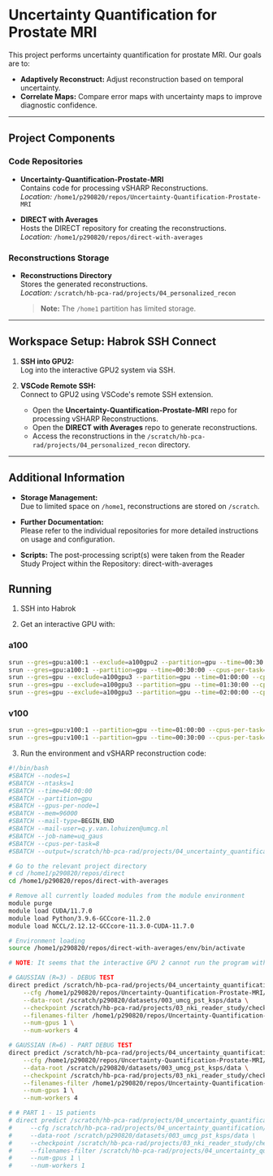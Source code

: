 # Uncertainty Quantification for Prostate MRI

This project performs uncertainty quantification for prostate MRI. Our goals are to:
- **Adaptively Reconstruct:** Adjust reconstruction based on temporal uncertainty.
- **Correlate Maps:** Compare error maps with uncertainty maps to improve diagnostic confidence.

---

## Project Components

### Code Repositories
- **Uncertainty-Quantification-Prostate-MRI**  
  Contains code for processing vSHARP Reconstructions.  
  *Location:* `/home1/p290820/repos/Uncertainty-Quantification-Prostate-MRI`

- **DIRECT with Averages**  
  Hosts the DIRECT repository for creating the reconstructions.  
  *Location:* `/home1/p290820/repos/direct-with-averages`

### Reconstructions Storage
- **Reconstructions Directory**  
  Stores the generated reconstructions.  
  *Location:* `/scratch/hb-pca-rad/projects/04_personalized_recon`  
  > **Note:** The `/home1` partition has limited storage.

---

## Workspace Setup: Habrok SSH Connect

1. **SSH into GPU2:**  
   Log into the interactive GPU2 system via SSH.

2. **VSCode Remote SSH:**  
   Connect to GPU2 using VSCode's remote SSH extension.
   - Open the **Uncertainty-Quantification-Prostate-MRI** repo for processing vSHARP Reconstructions.
   - Open the **DIRECT with Averages** repo to generate reconstructions.
   - Access the reconstructions in the `/scratch/hb-pca-rad/projects/04_personalized_recon` directory.

---

## Additional Information

- **Storage Management:**  
  Due to limited space on `/home1`, reconstructions are stored on `/scratch`.

- **Further Documentation:**  
  Please refer to the individual repositories for more detailed instructions on usage and configuration.

- **Scripts:**
   The post-processing script(s) were taken from the Reader Study Project within the Repository: direct-with-averages


## Running

1. SSH into Habrok

2. Get an interactive GPU with:

### a100
```bash
srun --gres=gpu:a100:1 --exclude=a100gpu2 --partition=gpu --time=00:30:00 --cpus-per-task=8 --mem=64000 --pty /bin/bash
srun --gres=gpu:a100:1 --partition=gpu --time=00:30:00 --cpus-per-task=8 --mem=64000 --pty /bin/bash
srun --gres=gpu --exclude=a100gpu3 --partition=gpu --time=01:00:00 --cpus-per-task=12 --mem=64000 --pty /bin/bash
srun --gres=gpu --exclude=a100gpu3 --partition=gpu --time=01:30:00 --cpus-per-task=12 --mem=64000 --pty /bin/bash
srun --gres=gpu --exclude=a100gpu3 --partition=gpu --time=02:00:00 --cpus-per-task=12 --mem=64000 --pty /bin/bash
```

### v100
```bash
srun --gres=gpu:v100:1 --partition=gpu --time=01:00:00 --cpus-per-task=8 --mem=64000 --pty /bin/bash
srun --gres=gpu:v100:1 --partition=gpu --time=00:30:00 --cpus-per-task=8 --mem=32000 --pty /bin/bash
```

3. Run the environment and vSHARP reconstruction code:
```bash
#!/bin/bash
#SBATCH --nodes=1
#SBATCH --ntasks=1
#SBATCH --time=04:00:00
#SBATCH --partition=gpu
#SBATCH --gpus-per-node=1
#SBATCH --mem=96000
#SBATCH --mail-type=BEGIN,END
#SBATCH --mail-user=q.y.van.lohuizen@umcg.nl
#SBATCH --job-name=uq_gaus
#SBATCH --cpus-per-task=8
#SBATCH --output=/scratch/hb-pca-rad/projects/04_uncertainty_quantification/logs/job-%j_inf_vshp_gauss.log

# Go to the relevant project directory
# cd /home1/p290820/repos/direct
cd /home1/p290820/repos/direct-with-averages

# Remove all currently loaded modules from the module environment
module purge
module load CUDA/11.7.0
module load Python/3.9.6-GCCcore-11.2.0
module load NCCL/2.12.12-GCCcore-11.3.0-CUDA-11.7.0

# Environment loading
source /home1/p290820/repos/direct-with-averages/env/bin/activate

# NOTE: It seems that the interactive GPU 2 cannot run the program with multi treading, but requesting another GPU works fine.

# GAUSSIAN (R=3) - DEBUG TEST
direct predict /scratch/hb-pca-rad/projects/04_uncertainty_quantification/gaussian/recons_3x \
    --cfg /home1/p290820/repos/Uncertainty-Quantification-Prostate-MRI/configs/vsharp/vsharp_r3_gaussian.yaml \
    --data-root /scratch/p290820/datasets/003_umcg_pst_ksps/data \
    --checkpoint /scratch/hb-pca-rad/projects/03_nki_reader_study/checkpoints/model_152000.pt \
    --filenames-filter /home1/p290820/repos/Uncertainty-Quantification-Prostate-MRI/lists/umcg_0001_0172_1_debug.lst \
    --num-gpus 1 \
    --num-workers 4

# GAUSSIAN (R=6) - PART DEBUG TEST
direct predict /scratch/hb-pca-rad/projects/04_uncertainty_quantification/gaussian/recons_6x \
    --cfg /home1/p290820/repos/Uncertainty-Quantification-Prostate-MRI/configs/vsharp/vsharp_r6_gaussian.yaml \
    --data-root /scratch/p290820/datasets/003_umcg_pst_ksps/data \
    --checkpoint /scratch/hb-pca-rad/projects/03_nki_reader_study/checkpoints/model_152000.pt \
    --filenames-filter /home1/p290820/repos/Uncertainty-Quantification-Prostate-MRI/lists/umcg_0001_0172_1_debug.lst \
    --num-gpus 1 \
    --num-workers 4

# # PART 1 - 15 patients
# direct predict /scratch/hb-pca-rad/projects/04_uncertainty_quantification/reconstructions/debug \
#     --cfg /scratch/hb-pca-rad/projects/04_uncertainty_quantification/configs/vsharp_r_all_debug.yaml \
#     --data-root /scratch/p290820/datasets/003_umcg_pst_ksps/data \
#     --checkpoint /scratch/hb-pca-rad/projects/03_nki_reader_study/checkpoints/model_152000.pt \
#     --filenames-filter /scratch/hb-pca-rad/projects/04_uncertainty_quantification/lists/split_by_15/umcg_0001_0172_1.lst \
#     --num-gpus 1 \
#     --num-workers 1
```